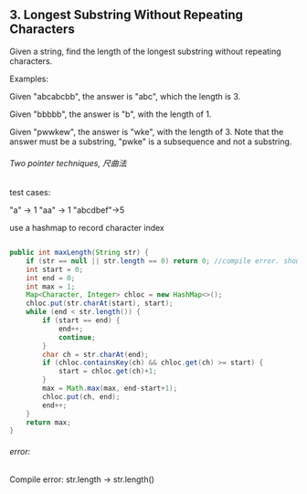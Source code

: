 ## 3. Longest Substring Without Repeating Characters

Given a string, find the length of the longest substring without repeating characters.

Examples:

Given "abcabcbb", the answer is "abc", which the length is 3.

Given "bbbbb", the answer is "b", with the length of 1.

Given "pwwkew", the answer is "wke", with the length of 3. Note that the answer must be a substring, "pwke" is a subsequence and not a substring.


###### Two pointer techniques, 尺曲法

test cases:

"a" -> 1
"aa" -> 1
"abcdbef"->5

use a hashmap to record character index

```java

public int maxLength(String str) {
	if (str == null || str.length == 0) return 0; //compile error. should be str.length()
	int start = 0;
	int end = 0;
	int max = 1;
	Map<Character, Integer> chloc = new HashMap<>();
	chloc.put(str.charAt(start), start);
	while (end < str.length()) {
		if (start == end) {
			end++;
			continue;
		}
		char ch = str.charAt(end);
		if (chloc.containsKey(ch) && chloc.get(ch) >= start) {
			start = chloc.get(ch)+1;
		} 
		max = Math.max(max, end-start+1);
		chloc.put(ch, end);
		end++;
	}
	return max;
}

```

###### error:
Compile error: str.length -> str.length()